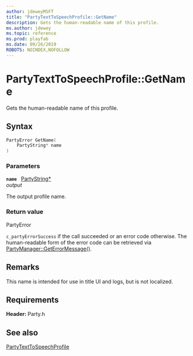 ```yaml
---
author: jdeweyMSFT
title: "PartyTextToSpeechProfile::GetName"
description: Gets the human-readable name of this profile.
ms.author: jdewey
ms.topic: reference
ms.prod: playfab
ms.date: 09/26/2019
ROBOTS: NOINDEX,NOFOLLOW
---
```


# PartyTextToSpeechProfile::GetName  

Gets the human-readable name of this profile.  

## Syntax  
  
```cpp
PartyError GetName(  
    PartyString* name  
)  
```  
  
### Parameters  
  
**`name`** &nbsp; [PartyString*](../../../typedefs.md)  
*output*  
  
The output profile name.  
  
  
### Return value  
PartyError
  
```c_partyErrorSuccess``` if the call succeeded or an error code otherwise. The human-readable form of the error code can be retrieved via [PartyManager::GetErrorMessage()](../../PartyManager/methods/partymanager_geterrormessage.md).
  
## Remarks  
  
This name is intended for use in title UI and logs, but is not localized.
  
## Requirements  
  
**Header:** Party.h
  
## See also  
[PartyTextToSpeechProfile](../partytexttospeechprofile.md)  

  
  
